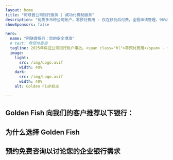 ```yaml
---
layout: home
title: "阿联酋公司银行服务 | 成功付费制服务"
description: "优质多币种公司账户，零预付费用 - 仅在获批后付费。全程申请管理，96%成功率。保证开户。"
showSponsors: false

hero:
  name: "阿联酋银行：您的安全港湾"
  # text: 零预付费用
  tagline: 2025年保证公司银行账户审批。<span class="hl">零预付费用</span> - 仅在获批后付费。96%成功率。
  image:
    light:
      src: /img/Logo.avif
      width: 40%
    dark:
      src: /img/Logo.avif
      width: 40%
    alt: Golden Fish标志

---
```


<FeatureCards :features="[
  {
    title: '保证账户审批',
    bullet: '✓',
    items: [
      '首个账户两个月内保证审批',
      '第二个账户三个月内保证审批',
      '高质量商业计划书准备',
      '全面尽职调查支持',
      '直接银行沟通策略',
      '完整银行服务包设置'
    ],
    linkText: 'Learn more',
    link: '../../corporate-banking-services/guaranteed-account-approvals',
    icon: {
      light: '/video/iStock-2186765808.mp4',
      dark: '/video/iStock-2166377244.mp4',
      alt: '银行要求',
    }
  },
]" />

<FeatureCards :features="[
  {
    title: '阿联酋高风险企业银行账户',
    items: [
      '加强尽职调查(EDD)专家指导',
      '交易监控和风险管理',
      '合规政策和程序设置',
      '银行关系管理',
      '定期合规更新和审计',
      '账户安全应急计划'
    ],
    linkText: 'Learn more',
    link: '../../corporate-banking-services/UAE-Bank-Accounts-for-High-Risk-Business',
    icon: {
      light: '/img/iStock-1333000394.avif',
      dark: '/img/iStock-584576538.avif',
      alt: '银行服务',
    }
  },
  {
    title: '保持合规：保护您的阿联酋企业',
    items: [
      '定期合规审计以识别潜在风险',
      '政府审批全程PRO服务',
      '执照续期管理和提醒',
      '银行咨询和账户维护',
      'VAT和ESR合规支持',
      '员工签证和劳动法合规',
      '监管更新培训研讨会'
    ],
    linkText: 'Learn more',
    link: '../../company-registration/Protect-Your-Business',
    icon: {
      light: '/img/iStock-1382278859.jpg',
      dark: '/img/iStock-1867623684.jpg',
      alt: '银行服务',
    }
  },
  {
    title: '阿联酋公司银行优势',
    items: [
      '穆迪**Aa2**评级的强大银行系统',
      '**自1980年起固定美元汇率**',
      '资本流动无限制',
      '外汇储备超过1840亿美元',
      '政治和经济稳定',
      '政府支持的银行系统',
      '世界级数字银行服务'
    ],
    linkText: 'Learn more',
    link: '../../company-registration/banking',
    icon: {
      light: '/img/iStock-1032707788.jpg',
      dark: '/img/iStock-1152367067.avif',
      alt: '银行流程',
    }
  }
]" />

## Golden Fish 向我们的客户推荐以下银行：

<!--@include: /../../include/recommended-banks.md-->

## 为什么选择 Golden Fish

<BenefitsList :features="[
  {
    icon: '🏢',
    title: '阿联酋本地专业知识',
    text: '迪拜专业团队为您提供全程专业指导。'
  },
  {
    icon: '📊',
    title: '成功率有保证',
    text: '通过我们的优质服务，签证、银行账户和公司注册的审批成功率超过90%，已成功办理数百个案例。'
  },
  {
    icon: '💸',
    title: '**成功付费制**',
    text: '[仅在获得批准后付费](/uae-business/benefits/success-based-fees)。完全透明，绝无隐藏费用。'
  },
]" />

## 预约免费咨询以讨论您的企业银行需求

<ContactFormModalNav buttonText="咨询专家" formStyle="display: block; margin: 3rem auto;"/>